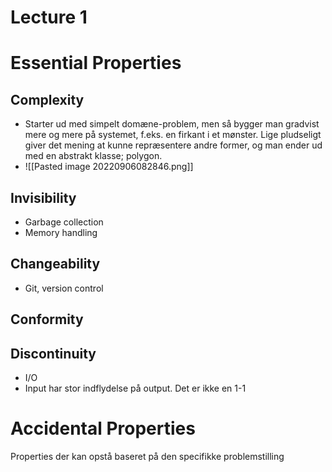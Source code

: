 # Lecture 1

# Essential Properties

## Complexity
- Starter ud med simpelt domæne-problem, men så bygger man gradvist mere og mere på systemet, f.eks. en firkant i et mønster. Lige pludseligt giver det mening at kunne repræsentere andre former, og man ender ud med en abstrakt klasse; polygon.
- ![[Pasted image 20220906082846.png]]
## Invisibility
- Garbage collection
- Memory handling

## Changeability
- Git, version control

## Conformity

## Discontinuity
- I/O
- Input har stor indflydelse på output. Det er ikke en 1-1

# Accidental Properties

Properties der kan opstå baseret på den specifikke problemstilling